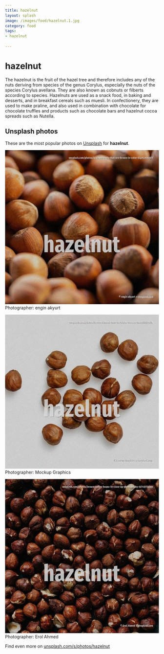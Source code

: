 ```yaml
---
title: hazelnut
layout: splash
image: /images/food/hazelnut.1.jpg
category: food
tags:
- hazelnut

---
```

# hazelnut

The hazelnut is the fruit of the hazel tree and therefore includes any of the nuts deriving from  species of the genus Corylus, especially the nuts of the species Corylus avellana. They are also known as cobnuts or filberts according to species.  Hazelnuts are used as a snack food, in baking and desserts, and in breakfast cereals such as muesli. In confectionery, they are used to make praline, and also used in combination with chocolate for  chocolate truffles and products such as chocolate bars and hazelnut cocoa spreads such as Nutella. 

 
## Unsplash photos
These are the most popular photos on [Unsplash](https://unsplash.com) for **hazelnut**.
 
![hazelnut](/images/food/hazelnut.1.jpg)
Photographer:  engin akyurt
 
![hazelnut](/images/food/hazelnut.2.jpg)
Photographer:  Mockup Graphics
 
![hazelnut](/images/food/hazelnut.3.jpg)
Photographer:  Erol Ahmed
 
Find even more on [unsplash.com/s/photos/hazelnut](https://unsplash.com/s/photos/hazelnut)
 
